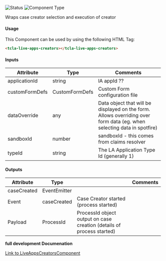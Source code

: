 
![Status][auto] ![Component Type][top] <!--Component Meta {"created_by":"JS", "reviewed_by":"JG", "last_modified_by":"JS", "comment":"init"} Component Meta -->


<p>Wraps case creator selection and execution of creator</p>



#### Usage


This Component can be used by using the following HTML Tag:

```html
<tcla-live-apps-creators></tcla-live-apps-creators>
```

#### Inputs

Attribute | Type | Comments
--- | --- | ---
applicationId | string | lA appId ??
customFormDefs | CustomFormDefs | Custom Form configuration file
dataOverride | any | Data object that will be displayed on the form. Allows overriding over form data (eg. when selecting data in spotfire)
sandboxId | number | sandboxId - this comes from claims resolver
typeId | string | The LA Application Type Id (generally 1)

#### Outputs

Attribute | Type |   | Comments
--- | --- | --- | ---
caseCreated | EventEmitter<ProcessId> |   |  
  | Event |  caseCreated  |  Case Creator started (process started)
  | Payload |  ProcessId  |  ProcessId object output on case creation (details of process started)


<b>full development Documenation</b>

[Link to LiveAppsCreatorsComponent](https://tibcosoftware.github.io/TCSTK-Angular/libdocs/tc-core-lib/components/LiveAppsCreatorsComponent.html)


[auto]: https://img.shields.io/badge/Status-auto%20generated-lightgrey.svg?style=flat "auto generated"

[manually]: https://img.shields.io/badge/Status-manually%20created-yellow.svg?style=flat "manually created"

[draft]: https://img.shields.io/badge/Status-draft-red.svg?style=flat "draft"

[review]: https://img.shields.io/badge/Status-need%20review-yellowgreen.svg?style=flat "need review"

[review done]: https://img.shields.io/badge/Status-review%20done-green.svg?style=flat "review done"

[finalized]: https://img.shields.io/badge/Status-finalized-brightgreen.svg?style=flat "finalized"

[top]: https://img.shields.io/badge/Component%20Type-Top-blue.svg?style=flat "top Component"

[major]: https://img.shields.io/badge/Component%20Type-major%20Component-blue.svg?style=flat "major Component"

[minor]: https://img.shields.io/badge/Component%20Type-minor%20Component-blue.svg?style=flat "minor Component"


